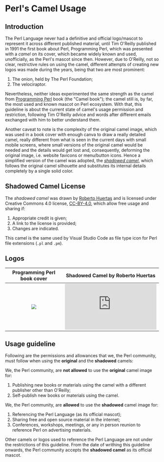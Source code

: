 # Perl's Camel Usage

## Introduction

The Perl Language never had a definitive and official logo/mascot to represent it across different published material,
until Tim O'Reilly published in 1991 the first book about Perl, Programming Perl, which was presented with a *camel*
on its cover, which became widely known and used, unofficially, as the Perl's mascot since then. However, due to
O'Reilly, not so clear, restrictive rules on using the camel, different attempts of creating new logos was made during
the years, being that two are most prominent:

1. The onion, held by The Perl Foundation;
2. The velociraptor.

Nevertheless, neither ideas experimented the same strength as the camel from [Programming Perl](https://www.oreilly.com/library/view/programming-perl-4th/9781449321451/) book (the "Camel book"); the camel still
is, by far, the most used and known mascot on Perl ecosystem. With that, this guideline is about the current state of
camel's usage permission and restriction, following Tim O'Reilly advice and words after different emails exchanged
with him to better understand them.

Another caveat to note is the complexity of the original camel image, which was used in a book cover with enough canva
to draw a really detailed camel, really different from what is seen in the current days with small mobile screens,
where small versions of the original camel would be needed and the details would get lost and, consequently, deforming
the original image, i.e. website favicons or menu/button icons. Hence a simplified version of the camel was adopted,
the [_shadowed camel_](https://icon-icons.com/icon/file-type-perl/130272), which follows the original camel silhouette
and substitutes its internal details completely by a single solid color.

## Shadowed Camel License

The _shadowed camel_ was drawn by [Roberto Huertas](https://robertohuertas.com/) and is licensed under Creative Commons 4.0 license,
[CC-BY-4.0](https://creativecommons.org/licenses/by/4.0/), which allow free usage and sharing if:

1. Appropriate credit is given;
2. A link to the license is provided;
3. Changes are indicated.

This camel is the same used by Visual Studio Code as file type icon for Perl file extensions (`.pl` and `.pm`).

## Logos

Programming Perl book cover | Shadowed Camel by Roberto Huertas
:--------------------------:|:--------------------------:
![](https://learning.oreilly.com/library/cover/9781449321451/250w/) | ![](https://icon-icons.com/downloadimage.php?id=130272&root=2107/PNG/256/&file=file_type_perl_icon_130272.png)

## Usage guideline

Following are the permissions and allowances that we, the Perl community, must follow when using the **original** and
the **shadowed** camels:

We, the Perl community, are **not allowed** to use the **original** camel image for:

1. Publishing new books or materials using the camel with a different publisher other than O'Reilly;
2. Self-publish new books or materials using the camel.

We, the Perl community, are **allowed** to use the **shadowed** camel image for:

1. Referencing the Perl Language (as its official mascot);
2. Sharing free and open source material in the internet;
3. Conferences, workshops, meetings, or any in person reunion to reference Perl on advertising materials.

Other camels or logos used to reference the Perl Language are not under the restrictions of this guideline.
From the date of writhing this guideline onwards, the Perl community accepts the **shadowed camel** as its official
mascot.
